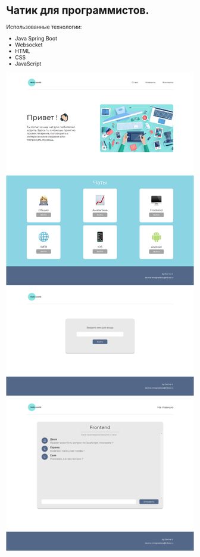 # Чатик для программистов.
 
Использованные технологии:

* Java Spring Boot
* Websocket
* HTML
* CSS
* JavaScript

<img src="https://github.com/VinogradovaD/hello-world-chat/blob/main/screenshots/main.png" wight="200">

<img src="https://github.com/VinogradovaD/hello-world-chat/blob/main/screenshots/login.png" wight="200">

<img src="https://github.com/VinogradovaD/hello-world-chat/blob/main/screenshots/chat.png" wight="200">
